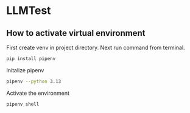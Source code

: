 # LLMTest

## How to activate virtual environment
First create venv in project directory. 
Next run command from terminal.

```bash
pip install pipenv
```
Initalize pipenv

```bash
pipenv --python 3.13
```
Activate the environment

```bash
pipenv shell
```